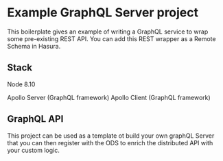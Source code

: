 # Example GraphQL Server project

This boilerplate gives an example of writing a GraphQL service to wrap some pre-existing REST API.
You can add this REST wrapper as a Remote Schema in Hasura.

## Stack

Node 8.10

Apollo Server (GraphQL framework)
Apollo Client (GraphQL framework)


## GraphQL API

This project can be used as a template ot build your own graphQL Server
that you can then register with the ODS to enrich the distributed API with
your custom logic.
